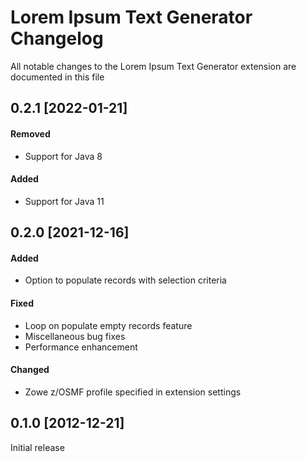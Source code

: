 # Lorem Ipsum Text Generator Changelog

All notable changes to the Lorem Ipsum Text Generator extension are documented in this file

## 0.2.1 [2022-01-21]

#### Removed
* Support for Java 8

#### Added
* Support for Java 11



## 0.2.0 [2021-12-16]

#### Added
* Option to populate records with selection criteria

#### Fixed
* Loop on populate empty records feature
* Miscellaneous bug fixes
* Performance enhancement

#### Changed
* Zowe z/OSMF profile specified in extension settings

## 0.1.0 [2012-12-21]

Initial release
